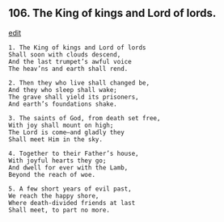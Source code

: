 
## 106.  The King of kings and Lord of lords.
[edit](https://docs.google.com/document/d/1tvwmSGE1jmHUGxzi7-XNiJaa76_BMR7G/edit?mode=html)



    1. The King of kings and Lord of lords 
    Shall soon with clouds descend,
    And the last trumpet’s awful voice 
    The heav’ns and earth shall rend.

    2. Then they who live shall changed be,
    And they who sleep shall wake; 
    The grave shall yield its prisoners,
    And earth’s foundations shake.

    3. The saints of God, from death set free,
    With joy shall mount on high;
    The Lord is come—and gladly they 
    Shall meet Him in the sky.

    4. Together to their Father’s house,
    With joyful hearts they go;
    And dwell for ever with the Lamb, 
    Beyond the reach of woe.

    5. A few short years of evil past,
    We reach the happy shore,
    Where death-divided friends at last 
    Shall meet, to part no more.
